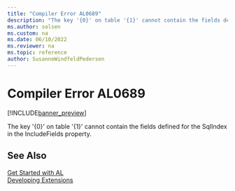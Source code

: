 ```yaml
---
title: "Compiler Error AL0689"
description: "The key '{0}' on table '{1}' cannot contain the fields defined for the SqlIndex in the IncludeFields property."
ms.author: solsen
ms.custom: na
ms.date: 06/10/2022
ms.reviewer: na
ms.topic: reference
author: SusanneWindfeldPedersen
---
```

[//]: # (START>DO_NOT_EDIT)
[//]: # (IMPORTANT:Do not edit any of the content between here and the END>DO_NOT_EDIT.)
[//]: # (Any modifications should be made in the .xml files in the ModernDev repo.)
# Compiler Error AL0689

[!INCLUDE[banner_preview](../includes/banner_preview.md)]

The key '{0}' on table '{1}' cannot contain the fields defined for the SqlIndex in the IncludeFields property.

[//]: # (IMPORTANT: END>DO_NOT_EDIT)
## See Also  
[Get Started with AL](../devenv-get-started.md)  
[Developing Extensions](../devenv-dev-overview.md)  